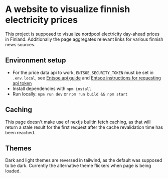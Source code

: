 # A website to visualize finnish electricity prices

This project is supposed to visualize nordpool electricity day-ahead prices in Finland. Additionally the page
aggregates relevant links for various finnish news sources.

## Environment setup

* For the price data api to work, `ENTSOE_SECURITY_TOKEN` must be set in `.env.local`, see [Entsoe api guide](https://transparency.entsoe.eu/content/static_content/Static%20content/web%20api/Guide.html) and [Entsoe instructions for requesting api token](https://transparency.entsoe.eu/content/static_content/download?path=/Static%20content/API-Token-Management.pdf)
* Install dependencies with `npm install`
* Run locally: `npm run dev` or `npm run build && npm start`

## Caching

This page doesn't make use of nextjs builtin fetch caching, as that will return a stale result for the first request after the cache revalidation time has been reached. 

## Themes

Dark and light themes are reversed in tailwind, as the default was supposed to be dark. Currently the alternative theme flickers when page is being loaded.
